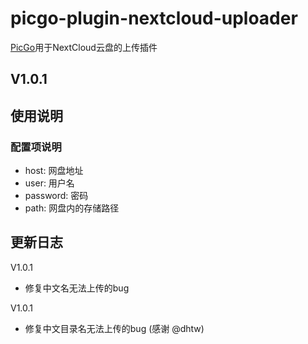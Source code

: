# picgo-plugin-nextcloud-uploader
[PicGo](https://github.com/Molunerfinn/PicGo)用于NextCloud云盘的上传插件
## V1.0.1
## 使用说明
### 配置项说明
- host: 网盘地址
- user: 用户名
- password: 密码
- path: 网盘内的存储路径

## 更新日志
V1.0.1
- 修复中文名无法上传的bug

V1.0.1
- 修复中文目录名无法上传的bug (感谢 @dhtw)

